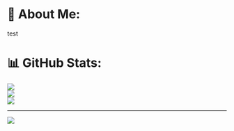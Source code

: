 # 💫 About Me:
test

# 📊 GitHub Stats:
![](https://github-readme-stats.vercel.app/api?username=DennisMager&theme=dark&hide_border=false&include_all_commits=false&count_private=false)<br/>
![](https://github-readme-streak-stats.herokuapp.com/?user=DennisMager&theme=dark&hide_border=false)<br/>
![](https://github-readme-stats.vercel.app/api/top-langs/?username=DennisMager&theme=dark&hide_border=false&include_all_commits=false&count_private=false&layout=compact)

---
[![](https://visitcount.itsvg.in/api?id=DennisMager&icon=0&color=0)](https://visitcount.itsvg.in)

<!-- Proudly created with GPRM ( https://gprm.itsvg.in ) -->
